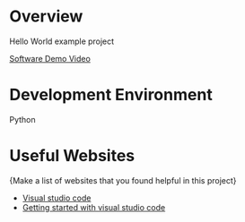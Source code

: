 # Overview
Hello World example project


[Software Demo Video](https://www.youtube.com/watch?v=FB4ctVmryis)

# Development Environment

Python

# Useful Websites

{Make a list of websites that you found helpful in this project}
* [Visual studio code](http://url.link.goes.here)
* [Getting started with visual studio code](http://url.link.goes.here)